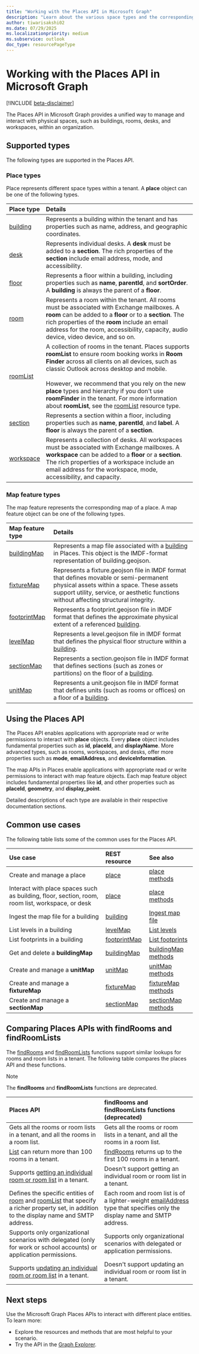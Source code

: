 ```yaml
---
title: "Working with the Places API in Microsoft Graph"
description: "Learn about the various space types and the corresponding Microsoft Graph Places APIs available for interacting with different place entities."
author: tiwarisakshi02
ms.date: 07/29/2025
ms.localizationpriority: medium
ms.subservice: outlook
doc_type: resourcePageType
---
```


# Working with the Places API in Microsoft Graph

[!INCLUDE [beta-disclaimer](../../includes/beta-disclaimer.md)]

The Places API in Microsoft Graph provides a unified way to manage and interact with physical spaces, such as buildings, rooms, desks, and workspaces, within an organization.

## Supported types

The following types are supported in the Places API.

### Place types

Place represents different space types within a tenant. A **place** object can be one of the following types.

|Place type	|Details |
|:--|:--|
|[building](./building.md) | Represents a building within the tenant and has properties such as name, address, and geographic coordinates. |
|[desk](./desk.md) |Represents individual desks. A **desk** must be added to a **section**. The rich properties of the **section** include email address, mode, and accessibility. |
|[floor](./floor.md) |Represents a floor within a building, including properties such as **name**, **parentId**, and **sortOrder**. A **building** is always the parent of a **floor**. |
|[room](./room.md) |Represents a room within the tenant. All rooms must be associated with Exchange mailboxes. A **room** can be added to a **floor** or to a **section**. The rich properties of the **room** include an email address for the room, accessibility, capacity, audio device, video device, and so on. |
|[roomList](./roomlist.md) |A collection of rooms in the tenant. Places supports **roomList** to ensure room booking works in **Room Finder** across all clients on all devices, such as classic Outlook across desktop and mobile. <br/><br/>However, we recommend that you rely on the new **place** types and hierarchy if you don't use **roomFinder** in the tenant. For more information about **roomList**, see the [roomList](./roomlist.md) resource type. |
|[section](./section.md) |Represents a section within a floor, including properties such as **name**, **parentId**, and **label**. A **floor** is always the parent of a **section**. |
|[workspace](./workspace.md) |Represents a collection of desks. All workspaces must be associated with Exchange mailboxes. A **workspace** can be added to a **floor** or a **section**. The rich properties of a workspace include an email address for the workspace, mode, accessibility, and capacity. |

### Map feature types

The map feature represents the corresponding map of a place. A map feature object can be one of the following types.

|Map feature type	|Details|
|:--|:--|
|[buildingMap](./buildingmap.md) | Represents a map file associated with a [building](./building.md) in Places. This object is the IMDF-format representation of building.geojson. |
|[fixtureMap](./fixturemap.md) |Represents a fixture.geojson file in IMDF format that defines movable or semi-permanent physical assets within a space. These assets support utility, service, or aesthetic functions without affecting structural integrity. |
|[footprintMap](./footprintmap.md) |Represents a footprint.geojson file in IMDF format that defines the approximate physical extent of a referenced [building](./building.md). |
|[levelMap](./levelmap.md) |Represents a level.geojson file in IMDF format that defines the physical floor structure within a [building](../resources/building.md).|
|[sectionMap](./sectionmap.md) |Represents a section.geojson file in IMDF format that defines sections (such as zones or partitions) on the floor of a [building](../resources/building.md). |
|[unitMap](./unitmap.md) |Represents a unit.geojson file in IMDF format that defines units (such as rooms or offices) on a floor of a [building](../resources/building.md). |

## Using the Places API

The Places API enables applications with appropriate read or write permissions to interact with **place** objects. Every **place** object includes fundamental properties such as **id**, **placeId**, and **displayName**. More advanced types, such as rooms, workspaces, and desks, offer more properties such as **mode**, **emailAddress**, and **deviceInformation**.

The map APIs in Places enable applications with appropriate read or write permissions to interact with map feature objects. Each map feature object includes fundamental properties like **id**, and other properties such as **placeId**, **geometry**, and **display_point**.

Detailed descriptions of each type are available in their respective documentation sections. 

## Common use cases

The following table lists some of the common uses for the Places API.

| Use case | REST resource | See also |
| :--- | :--- | :--- |
| Create and manage a place  | [place](../resources/place.md) | [place methods](../resources/place.md#methods) |
| Interact with place spaces such as building, floor, section, room, room list, workspace, or desk | [place](../resources/place.md) |[place methods](../resources/place.md#methods) |
| Ingest the map file for a building | [building](../resources/building.md) | [Ingest map file](../api/building-ingestmapfile.md) |
| List levels in a building  | [levelMap](../resources/levelmap.md) | [List levels](../api/buildingmap-list-levels.md) |
| List footprints in a building  | [footprintMap](../resources/footprintmap.md) | [List footprints](../api/buildingmap-list-footprints.md) |
| Get and delete a **buildingMap** | [buildingMap](./buildingmap.md) | [buildingMap methods](../resources/buildingmap.md#methods) |
| Create and manage a **unitMap**  | [unitMap](../resources/unitmap.md) | [unitMap methods](../resources/unitmap.md#methods) |
| Create and manage a **fixtureMap**  | [fixtureMap](../resources/fixturemap.md) | [fixtureMap methods](../resources/fixturemap.md#methods) |
| Create and manage a **sectionMap**  | [sectionMap](../resources/sectionmap.md) | [sectionMap methods](../resources/sectionmap.md#methods) |

## Comparing Places APIs with findRooms and findRoomLists 

The [findRooms](../api/user-findrooms.md) and [findRoomLists](../api/user-findroomlists.md) functions support similar lookups for rooms and room lists in a tenant. The following table compares the places API and these functions.

> [!NOTE]
> The **findRooms** and **findRoomLists** functions are deprecated.
 
|Places API |findRooms and findRoomLists functions (deprecated) |
|:--|:--|
|Gets all the rooms or room lists in a tenant, and all the rooms in a room list. |Gets all the rooms or room lists in a tenant, and all the rooms in a room list.
|[List](../api/place-list.md) can return more than 100 rooms in a tenant. |[findRooms](/graph/api/user-findrooms) returns up to the first 100 rooms in a tenant. |
|Supports [getting an individual room or room list](/graph/api/place-get) in a tenant. |Doesn't support getting an individual room or room list in a tenant. |
|Defines the specific entities of [room](/graph/api/resources/room) and [roomList](/graph/api/resources/roomlist) that specify a richer property set, in addition to the display name and SMTP address.	|Each room and room list is of a lighter-weight [emailAddress](/graph/api/resources/emailaddress) type that specifies only the display name and SMTP address. |
|Supports only organizational scenarios with delegated (only for work or school accounts) or application permissions. |Supports only organizational scenarios with delegated or application permissions.
|Supports [updating an individual room or room list](../api/place-update.md) in a tenant. |Doesn't support updating an individual room or room list in a tenant. |

## Next steps

Use the Microsoft Graph Places APIs to interact with different place entities. To learn more:

- Explore the resources and methods that are most helpful to your scenario.
- Try the API in the [Graph Explorer](https://developer.microsoft.com/graph/graph-explorer).
